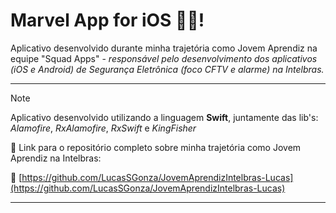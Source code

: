 # Marvel App for iOS 🦸‍♂️!

Aplicativo desenvolvido durante minha trajetória como Jovem Aprendiz na equipe "Squad Apps" - _responsável pelo desenvolvimento dos aplicativos (iOS e Android) de Segurança Eletrônica (foco CFTV e alarme) na Intelbras._

---
> [!NOTE]
> Aplicativo desenvolvido utilizando a linguagem **Swift**, juntamente das lib's: _Alamofire_, _RxAlamofire_, _RxSwift_ e _KingFisher_

🔹 Link para o repositório completo sobre minha trajetória como Jovem Aprendiz na Intelbras:

🔗 [https://github.com/LucasSGonza/JovemAprendizIntelbras-Lucas](https://github.com/LucasSGonza/JovemAprendizIntelbras-Lucas)

---
